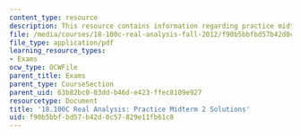 ```yaml
---
content_type: resource
description: This resource contains information regarding practice midterm 2 solutions.
file: /media/courses/18-100c-real-analysis-fall-2012/f90b5bbfbd57b42d0c57829e11fb61c8_MIT18_100CF12_Midterm_2.pdf
file_type: application/pdf
learning_resource_types:
- Exams
ocw_type: OCWFile
parent_title: Exams
parent_type: CourseSection
parent_uid: 63b82bc0-03dd-b46d-e423-ffec8109e927
resourcetype: Document
title: '18.100C Real Analysis: Practice Midterm 2 Solutions'
uid: f90b5bbf-bd57-b42d-0c57-829e11fb61c8
---
```

